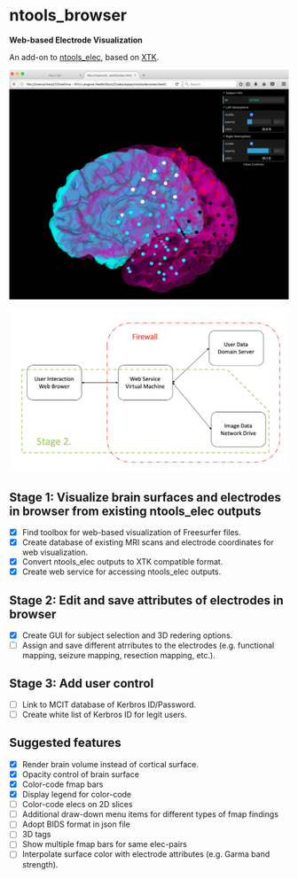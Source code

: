 # ntools_browser

**Web-based Electrode Visualization**

An add-on to [ntools_elec](https://github.com/HughWXY/ntools_elec), based on [XTK](https://github.com/xtk/X).

![Demo](Docs/demo1.png)

![General Design](Docs/design2.png)


## Stage 1: Visualize brain surfaces and electrodes in browser from existing ntools_elec outputs
- [x] Find toolbox for web-based visualization of Freesurfer files.
- [x] Create database of existing MRI scans and electrode coordinates for web visualization.
- [x] Convert ntools_elec outputs to XTK compatible format.
- [x] Create web service for accessing ntools_elec outputs.
## Stage 2: Edit and save attributes of electrodes in browser
- [x] Create GUI for subject selection and 3D redering options.
- [ ] Assign and save different atrributes to the electrodes (e.g. functional mapping, seizure mapping, resection mapping, etc.).
## Stage 3: Add user control
- [ ] Link to MCIT database of Kerbros ID/Password.
- [ ] Create white list of Kerbros ID for legit users.
## Suggested features
- [x] Render brain volume instead of cortical surface.
- [x] Opacity control of brain surface
- [x] Color-code fmap bars
- [x] Display legend for color-code
- [ ] Color-code elecs on 2D slices
- [ ] Additional draw-down menu items for different types of fmap findings
- [ ] Adopt BIDS format in json file
- [ ] 3D tags
- [ ] Show multiple fmap bars for same elec-pairs
- [ ] Interpolate surface color with electrode attributes (e.g. Garma band strength).
